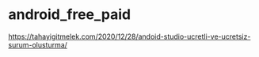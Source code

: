 # android_free_paid
https://tahayigitmelek.com/2020/12/28/andoid-studio-ucretli-ve-ucretsiz-surum-olusturma/
